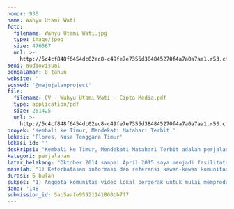 ```yaml
---
nomor: 936
nama: Wahyu Utami Wati
foto:
  filename: Wahyu Utami Wati.jpg
  type: image/jpeg
  size: 476587
  url: >-
    http://5c4cf848f6454dc02ec8-c49fe7e7355d384845270f4a7a0a7aa1.r53.cf2.rackcdn.com/86283f57-32e1-401b-a718-24fb1e68c1b3/Wahyu%20Utami%20Wati.jpg
seni: audiovisual
pengalaman: 8 tahun
website: ''
sosmed: '@majujalanproject'
file:
  filename: CV - Wahyu Utami Wati - Cipta Media.pdf
  type: application/pdf
  size: 261425
  url: >-
    http://5c4cf848f6454dc02ec8-c49fe7e7355d384845270f4a7a0a7aa1.r53.cf2.rackcdn.com/33cae303-e8cb-44a5-adb4-e8d2e35af8da/CV%20-%20Wahyu%20Utami%20Wati%20-%20Cipta%20Media.pdf
proyek: 'Kembali ke Timur, Mendekati Matahari Terbit.'
lokasi: 'Flores, Nusa Tenggara Timur'
lokasi_id: ''
deskripsi: "Kembali ke Timur, Mendekati Matahari Terbit adalah perjalanan saya untuk kembali berbagi bersama masyarakat Flores. Proyek ini memiliki tiga tujuan: pemutaran dan diskusi, maintenance alat-alat video dan riset. \r\n \r\n1)  Pemutaran dan diskusi\r\na. Film Welu De Fasli\r\nPotret aktifitas memecah kemiri yang dilakukan oleh keluarga Fasli di desa Golo Wangkung, Manggarai Timur. Diputer di berbagai festival, tapi belum di desa Golo Wangkung sendiri. [International Competition ARKIPEL 2017, Official Selection JAFF 2017]\r\nb. Film Distra Budaya\r\nPotret kelompok Kethoprak difabel netra di Yogyakarta yang memberikan cara pandang yang berbeda melihat difabel, serta menyemangati teman-teman difabel untuk terus berkarya. [Film Dokumenter Pendek Terbaik FFI 2017]\r\nc. Film Maja’s Boat\r\nFilm pendek impresi residensi saya di Jerman (2017). Menceritakan aktifitas menangkap ikan di perdesaan di Jerman. \r\nPemutaran di minimal tiga desa Komunitas Kreatif bertujuan berbagi inspirasi dan ide-ide kepada komunitas video lokal untuk memanfaatkan alat video yang ada.\r\n \r\n2) Maitenance peralatan yang ada disana.\r\nSaya akan melakukan maintenance peralatan video komunitas lokal di minimal tiga desa.\r\n\r\n3) Melakukan riset.\r\nSaat menjadi fasilitator Komunitas Kreatif, saya menemukan beberapa cerita unik yang berpotensi untuk dikembangkan. Selama berada di Flores saya akan melakukan riset lebih dalam untuk ide-ide film tersebut."
kategori: perjalanan
latar_belakang: "Oktober 2014 sampai April 2015 saya menjadi fasilitator video untuk Komunitas Kreatif, Yayasan Kelola. Program pemberdayaan ini dijalankan di delapan desa di Flores dan berhasil menciptakan komunitas video lokal yang masih berkelanjutan. Komunitas video lokal memiliki kamera video, laptop serta alat-alat lainya untuk memproduksikan video secara mandiri. Dikarenakan keterbatasan informasi dan referensi kawan-kawan di desa tersebut, penggunaan peralatan tersebut masih belum maksimal.\r\n\r\nPengalaman pernah tinggal berbulan-bulan di Flores dan keakraban saya dengan komunitas video lokal memberikan peluang lebih untuk memberikan referensi dan memberdayakan masyarakat lokal secara efektif. Keinginan untuk kembali dan berbagi inspirasi, menjadi latar belakang utama proyek ini. \r\n"
masalah: "1) Keterbatasan informasi dan referensi kawan-kawan komunitas video lokal di Flores membuat penggunaan peralatan video menjadi kurang maksimal. Kehadiran saya selama beberapa hari di setiap desa akan dimanfaatkan untuk memberdayakan dan membantu anggota komunitas video.\r\n2) Karena tidak ada signal atau internet di desa, software untuk editing video dan software lain dalam laptop komunitas video perlu di-update, serta kamera video perlu dibersihkan. \r\n3) Kearifan lokal dan budaya setempat di Flores layak diangkat. Di desa Malanuza ada kelompok orkes seruling bambu, dengan alat musik yang semuanya terbuat secara tradisional dari bambu. Orkes ini beranggotakan orang tua. Dulu setiap upacara atau pesta, grup seruling bambu ini selalu mengiringi orang menari. Namun, saat ini eksistensi orkes seruling bambu sudah mulai tergeser dengan adanya mp3. Melalui film dokumenter saya ingin angkat budaya lokal ini. \r\n"
durasi: 6 bulan
sukses: "1) Anggota komunitas video lokal bergerak untuk mulai memproduksi film baru, berdasar inspirasi yang didapat melalui pemutaran dan diskusi film saya.\r\n2) Semua peralatan dan software yang dibutuhkan untuk memproduksikan video berfungsi secara optimal setelah dilakukannya maintenance.\r\n3) Telah mendapatkan seluruh footage dan data yang dibutuhkan untuk membuat teaser dan mengikuti sesi pitching untuk memulai produksi film dokumenter baru mengenai budaya lokal Flores. "
dana: '148'
submission_id: 5ab5aafe95921141800bb7f7
---
```

